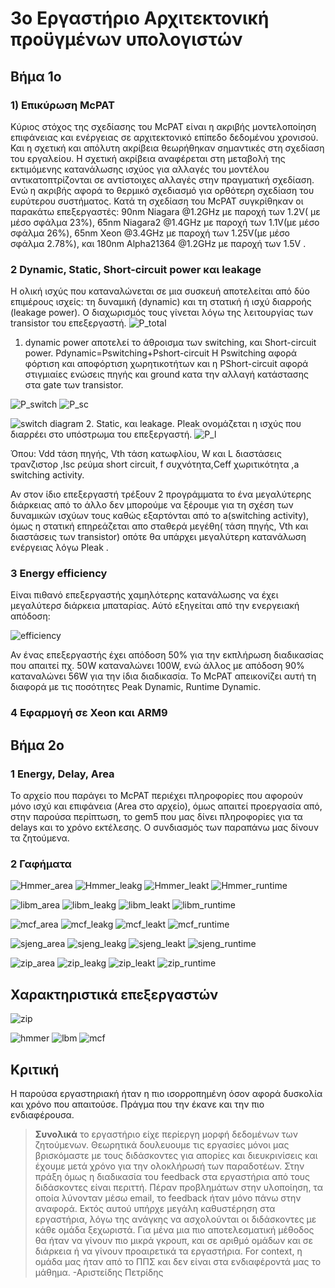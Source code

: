 ﻿# 3o  Εργαστήριο Αρχιτεκτονική προϋγμένων υπολογιστών

## Βήμα 1ο

### 1) Επικύρωση McPAT
Κύριος στόχος της σχεδίασης του McPAT είναι η ακριβής μοντελοποίηση επιφάνειας και ενέργειας σε αρχιτεκτονικό επίπεδο δεδομένου χρονισού. Και η σχετική και απόλυτη ακρίβεια θεωρήθηκαν σημαντικές στη σχεδίαση του εργαλείου. Η σχετική ακρίβεια αναφέρεται στη μεταβολή της εκτιμόμενης κατανάλωσης ισχύος για αλλαγές του μοντέλου αντικατοπτρίζονται σε αντίστοιχες αλλαγές στην πραγματική σχεδίαση. Ενώ η ακριβής αφορά το θερμικό σχεδιασμό για ορθότερη σχεδίαση του ευρύτερου συστήματος.
Κατά τη σχεδίαση του McPAT συγκρίθηκαν οι παρακάτω επεξεργαστές: 90nm Niagara @1.2GHz με παροχή των 1.2V( με μέσο σφάλμα 23%),  65nm Niagara2 @1.4GHz με παροχή των 1.1V(με μέσο σφάλμα 26%), 65nm Xeon @3.4GHz με παροχή των 1.25V(με μέσο σφάλμα 2.78%), και 180nm Alpha21364 @1.2GHz με παροχή των 1.5V .  

### 2 Dynamic, Static, Short-circuit power και leakage
Η ολική ισχύς που καταναλώνεται σε μια συσκευή αποτελείται από δύο επιμέρους ισχείς: τη δυναμική (dynamic) και τη στατική ή ισχύ διαρροής (leakage power). O διαχωρισμός τους γίνεται λόγω της λειτουργίας των transistor του επεξεργαστή.
![P_total](https://github.com/username644/Ao3/blob/main/totalp.png?raw=true)

 1. dynamic power αποτελεί το άθροισμα των switching, και Short-circuit power. 
Pdynamic=Pswitching+Pshort-circuit
Η Pswitching  αφορά φόρτιση και αποφόρτιση χωρητικοτήτων και η ΡShort-circuit  αφορά στιγμιαίες ενώσεις πηγής και ground κατα την αλλαγή κατάστασης στα gate των transistor.

![P_switch](https://github.com/username644/Ao3/blob/main/Pswitch.png?raw=true)
![P_sc](https://github.com/username644/Ao3/blob/main/Psc.png?raw=true)

![switch diagram](https://github.com/username644/Ao3/blob/main/diagram%20switch.png?raw=true)
 2. Static, και leakage.
 Pleak ονομάζεται η ισχύς που διαρρέει στο υπόστρωμα του επεξεργαστή.
![P_l](https://github.com/username644/Ao3/blob/main/Pl.png?raw=true)

Όπου: Vdd τάση πηγής, Vth τάση κατωφλίου, W και L διαστάσεις τρανζιστορ ,Isc ρεύμα short circuit, f συχνότητα,Ceff χωριτικότητα ,a switching activity.

Αν στον ίδιο επεξεργαστή τρέξουν 2 προγράμματα το ένα μεγαλύτερης διάρκειας από το άλλο δεν μπορούμε να ξέρουμε για τη σχέση των δυναμικών ισχύων τους καθώς εξαρτόνται από το a(switching activity), όμως η στατική επηρεάζεται απο σταθερά μεγέθη( τάση πηγής, Vth και διαστάσεις των transistor) οπότε θα υπάρχει μεγαλύτερη κατανάλωση ενέργειας λόγω Pleak .

### 3 Energy efficiency 
Είναι πιθανό επεξεργαστής χαμηλότερης κατανάλωσης να έχει μεγαλύτερσ διάρκεια μπαταρίας. Αύτό εξηγείται από την ενεργειακή απόδοση:

![efficiency](https://www.sunpower-uk.com/files/2014/07/What-is-efficiency-1.png)

Αν ένας επεξεργαστής έχει απόδοση 50% για την εκπλήρωση διαδικασίας που απαιτεί πχ. 50W καταναλώνει 100W, ενώ άλλος με απόδοση 90% καταναλώνει 56W για την ίδια διαδικασία.
Το McPAT  απεικονίζει αυτή τη διαφορά με τις ποσότητες Peak Dynamic, Runtime Dynamic.

### 4 Εφαρμογή σε Xeon και ARM9


## Βήμα 2ο

### 1 Energy, Delay, Area
Το αρχείο που παράγει το McPAT περιέχει πληροφορίες που αφορούν μόνο ισχύ και επιφάνεια (Area στο αρχείο), όμως απαιτεί προεργασία από, στην παρούσα περίπτωση, το gem5 που μας δίνει πληροφορίες για τα delays και το χρόνο εκτέλεσης. Ο συνδιασμός των παραπάνω μας δίνουν τα ζητούμενα.

### 2 Γαφήματα
![Hmmer_area](https://github.com/username644/Ao3/blob/main/hmmer_area.png?raw=true)
![Hmmer_leakg](https://github.com/username644/Ao3/blob/main/hmmer_leakg.png?raw=true)
![Hmmer_leakt](https://github.com/username644/Ao3/blob/main/hmmer_leakt.png?raw=true)
![Hmmer_runtime](https://github.com/username644/Ao3/blob/main/hmmer_runtime.png?raw=true)



![libm_area](https://github.com/username644/Ao3/blob/main/libm_area.png?raw=true)
![libm_leakg](https://github.com/username644/Ao3/blob/main/libm_leakg.png?raw=true)
![libm_leakt](https://github.com/username644/Ao3/blob/main/libm_leakt.png?raw=true)
![libm_runtime](https://github.com/username644/Ao3/blob/main/libm_runtime.png?raw=true)


![mcf_area](https://github.com/username644/Ao3/blob/main/mcf_area.png?raw=true)
![mcf_leakg](https://github.com/username644/Ao3/blob/main/mcf_leakg.png?raw=true)
![mcf_leakt](https://github.com/username644/Ao3/blob/main/mcf_leakt.png?raw=true)
![mcf_runtime](https://github.com/username644/Ao3/blob/main/mcf_runtime.png?raw=true)


![sjeng_area](https://github.com/username644/Ao3/blob/main/sjeng_area.png?raw=true)
![sjeng_leakg](https://github.com/username644/Ao3/blob/main/sjeng_leakg.png?raw=true)
![sjeng_leakt](https://github.com/username644/Ao3/blob/main/sjeng_leakt.png?raw=true)
![sjeng_runtime](https://github.com/username644/Ao3/blob/main/sjeng_runtime.png?raw=true)



![zip_area](https://github.com/username644/Ao3/blob/main/zip_area.png?raw=true)
![zip_leakg](https://github.com/username644/Ao3/blob/main/zip_leakg.png?raw=true)
![zip_leakt](https://github.com/username644/Ao3/blob/main/zip_leakt.png?raw=true)
![zip_runtime](https://github.com/username644/Ao3/blob/main/zip_runtime.png?raw=true)


## Χαρακτηριστικά επεξεργαστών 
![zip](https://github.com/username644/erg.Aoc2/blob/main/zip%20eper.png?raw=true)
 
![hmmer](https://github.com/username644/erg.Aoc2/blob/main/hmmer%20exper.png?raw=true)
![lbm](https://github.com/username644/erg.Aoc2/blob/main/lbm%20exper.png?raw=true)
![mcf](https://github.com/username644/erg.Aoc2/blob/main/mcf%20exper.png?raw=true)


##  Κριτική 
Η παρούσα εργαστηριακή ήταν η πιο ισορροπημένη όσον αφορά δυσκολία και χρόνο που απαιτούσε. Πράγμα που την έκανε και την πιο ενδιαφέρουσα.



> **Συνολικά** το εργαστήριο είχε περίεργη μορφή δεδομένων των ζητούμενων. Θεωρητικά δουλευουμε τις εργασίες μόνοι μας βρισκόμαστε με τους διδάσκοντες για απορίες και διευκρινίσεις και έχουμε μετά χρόνο για την ολοκλήρωσή των παραδοτέων. Στην πράξη όμως η διαδικασία του feedback στα εργαστήρια από τους διδάσκοντες είναι περιττή. Πέραν προβλημάτων στην υλοποίηση, τα οποία λύνονταν μέσω email, το feedback ήταν μόνο πάνω στην αναφορά. Εκτός αυτού υπήρχε μεγάλη καθυστέρηση στα εργαστήρια, λόγω της ανάγκης να ασχολούνται οι διδάσκοντες με κάθε ομάδα ξεχωριστά. Για μένα μια πιο αποτελεσματική μέθοδος θα ήταν να γίνουν πιο μικρά γκρουπ, και σε αριθμό ομάδων και σε διάρκεια ή να γίνουν προαιρετικά τα εργαστήρια. For context, η ομάδα μας ήταν από το ΠΠΣ και δεν είναι στα ενδιαφέροντά μας το μάθημα.
 -Αριστείδης Πετρίδης
